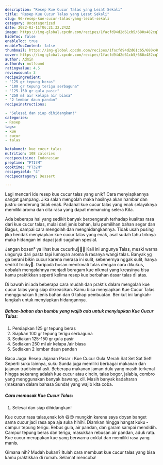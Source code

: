 ```yaml
---
description: "Resep Kue Cucur Talas yang Lezat Sekali"
title: "Resep Kue Cucur Talas yang Lezat Sekali"
slug: 96-resep-kue-cucur-talas-yang-lezat-sekali
category: Uncategorized
date: 2022-03-11T06:21:32.242Z
image: https://img-global.cpcdn.com/recipes/1facfd94d2d61cb5/680x482cq70/kue-cucur-talas-foto-resep-utama.jpg
hideToc: false
enableToc: true
enableTocContent: false
thumbnail: https://img-global.cpcdn.com/recipes/1facfd94d2d61cb5/680x482cq70/kue-cucur-talas-foto-resep-utama.jpg
cover: https://img-global.cpcdn.com/recipes/1facfd94d2d61cb5/680x482cq70/kue-cucur-talas-foto-resep-utama.jpg
author: Admin
authorAv: notfound
ratingvalue: 4.5
reviewcount: 3
recipeingredient:
- "125 gr tepung beras"
- "100 gr tepung terigu serbaguna"
- "125-150 gr gula pasir"
- "250 ml air kelapa air biasa"
- "2 lembar daun pandan"
recipeinstructions:

- "Selesai dan siap dihidangkan!"
categories:
- Resep
tags:
- kue
- cucur
- talas

katakunci: kue cucur talas 
nutrition: 108 calories
recipecuisine: Indonesian
preptime: "PT17M"
cooktime: "PT32M"
recipeyield: "4"
recipecategory: Dessert

---
```





Lagi mencari ide resep kue cucur talas yang unik? Cara menyiapkannya sangat gampang. Jika salah mengolah maka hasilnya akan hambar dan justru cenderung tidak enak. Padahal kue cucur talas yang enak selayaknya memiliki aroma dan cita rasa yang dapat memancing selera Kita.





Ada beberapa hal yang sedikit banyak berpengaruh terhadap kualitas rasa dari kue cucur talas, mulai dari jenis bahan, lalu pemilihan bahan segar dan Bagus, sampai cara mengolah dan menghidangkannya. Tidak usah pusing jika hendak menyiapkan kue cucur talas yang enak,      asal sudah tahu triknya maka hidangan ini dapat jadi suguhan spesial.














Jangan bosen² ya lihat kue cucurku🙏🏻🤭 Kali ini ungunya Talas, meski warna ungunya dari pasta tapi lumayan aroma &amp; rasanya wangi talas. Banyak yg ga berani bikin cucur karena merasa ini sulit, sebenernya nggak sulit, hanya sedikit tricky🥰. Daripada bosan menikmati talas dengan cara dikukus, cobalah mengolahnya menjadi beragam kue nikmat yang kreasinya bisa kamu praktikkan seperti kelima resep kue berbahan dasar talas di atas.






Di bawah ini ada beberapa cara mudah dan praktis dalam mengolah kue cucur talas yang siap dikreasikan. Kamu bisa menyiapkan Kue Cucur Talas menggunakan 5 jenis bahan dan 0 tahap pembuatan. Berikut ini langkah-langkah untuk menyiapkan hidangannya.

<!--inarticleads1-->

##### Bahan-bahan dan bumbu yang wajib ada untuk menyiapkan Kue Cucur Talas:

1. Persiapkan 125 gr tepung beras
1. Siapkan 100 gr tepung terigu serbaguna
1. Sediakan 125-150 gr gula pasir
1. Sediakan 250 ml air kelapa /air biasa
1. Sediakan 2 lembar daun pandan


Baca Juga: Resep Jajanan Pasar : Kue Cucur Gula Merah Sat Set Sat Set! Seperti suku lainnya, suku Sunda juga memiliki berbagai makanan dan jajanan tradisional asli. Beberapa makanan jaman dulu yang masih terkenal hingga sekarang adalah kue cucur atau cincin, talas bogor, jalabia, combro yang menggunakan banyak bawang, dll. Masih banyak kadaharan (makanan dalam bahasa Sunda) yang wajib kita coba. 

<!--inarticleads2-->

##### Cara memasak Kue Cucur Talas:


1. Selesai dan siap dihidangkan!

Kue cucur rasa talas,enak loh 😄😊 mungkin karena saya doyan banget sama cucur jadi rasa apa aja suka hihihi. Diamkan hingga hangat kuku - campur tepung terigu. Rebus gula, air pandan, dan garam sampai mendidih. Campur tepung beras dan terigu, masukkan rebusan air pandan, aduk rata. Kue cucur merupakan kue yang berwarna coklat dan memiliki rasa yang manis. 

Gimana nih? Mudah bukan? Itulah cara membuat kue cucur talas yang bisa kamu praktikkan di rumah. Selamat mencoba!

